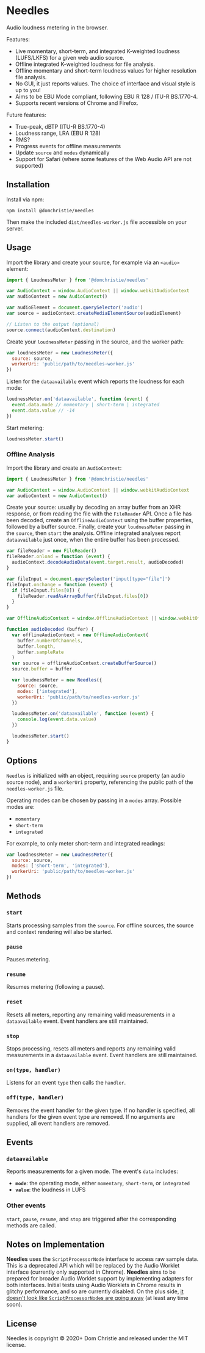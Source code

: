 # Needles
Audio loudness metering in the browser.

Features:
- Live momentary, short-term, and integrated K-weighted loudness (LUFS/LKFS) for a given web audio source.
- Offline integrated K-weighted loudness for file analysis.
- Offline momentary and short-term loudness values for higher resolution file analysis.
- No GUI, it just reports values. The choice of interface and visual style is up to you!
- Aims to be EBU Mode compliant, following EBU R 128 / ITU-R BS.1770-4.
- Supports recent versions of Chrome and Firefox.

Future features:
- True-peak, dBTP (ITU-R BS.1770-4)
- Loudness range, LRA (EBU R 128)
- RMS?
- Progress events for offline measurements
- Update `source` and `modes` dynamically
- Support for Safari (where some features of the Web Audio API are not supported)

## Installation

Install via npm:
```
npm install @domchristie/needles
```
Then make the included `dist/needles-worker.js` file accessible on your server.

## Usage

Import the library and create your source, for example via an `<audio>` element:

```js
import { LoudnessMeter } from '@domchristie/needles'

var AudioContext = window.AudioContext || window.webkitAudioContext
var audioContext = new AudioContext()

var audioElement = document.querySelector('audio')
var source = audioContext.createMediaElementSource(audioElement)

// Listen to the output (optional)
source.connect(audioContext.destination)
```

Create your `loudnessMeter` passing in the source, and the worker path:

```js
var loudnessMeter = new LoudnessMeter({
  source: source,
  workerUri: 'public/path/to/needles-worker.js'
})
```

Listen for the `dataavailable` event which reports the loudness for each mode:

```js
loudnessMeter.on('dataavailable', function (event) {
  event.data.mode // momentary | short-term | integrated
  event.data.value // -14
})
```

Start metering:

```js
loudnessMeter.start()
```

### Offline Analysis

Import the library and create an `AudioContext`:

```js
import { LoudnessMeter } from '@domchristie/needles'

var AudioContext = window.AudioContext || window.webkitAudioContext
var audioContext = new AudioContext()
```

Create your source: usually by decoding an array buffer from an XHR response, or from reading the file with the `FileReader` API. Once a file has been decoded, create an `OfflineAudioContext` using the buffer properties, followed by a buffer source. Finally, create your `loudnessMeter` passing in the `source`, then `start` the analysis. Offline integrated analyses report `dataavailable` just once, when the entire buffer has been processed.

```js
var fileReader = new FileReader()
fileReader.onload = function (event) {
  audioContext.decodeAudioData(event.target.result, audioDecoded)
}

var fileInput = document.querySelector('input[type="file"]')
fileInput.onchange = function (event) {
  if (fileInput.files[0]) {
    fileReader.readAsArrayBuffer(fileInput.files[0])
  }
}

var OfflineAudioContext = window.OfflineAudioContext || window.webkitOfflineAudioContext

function audioDecoded (buffer) {
  var offlineAudioContext = new OfflineAudioContext(
    buffer.numberOfChannels,
    buffer.length,
    buffer.sampleRate
  )
  var source = offlineAudioContext.createBufferSource()
  source.buffer = buffer

  var loudnessMeter = new Needles({
    source: source,
    modes: ['integrated'],
    workerUri: 'public/path/to/needles-worker.js'
  })

  loudnessMeter.on('dataavailable', function (event) {
    console.log(event.data.value)
  })

  loudnessMeter.start()
}
```

## Options
`Needles` is initialized with an object, requiring `source` property (an audio source node), and a `workerUri` property, referencing the public path of the `needles-worker.js` file.

Operating modes can be chosen by passing in a `modes` array. Possible modes are:

- `momentary`
- `short-term`
- `integrated`

For example, to only meter short-term and integrated readings:

```js
var loudnessMeter = new LoudnessMeter({
  source: source,
  modes: ['short-term', 'integrated'],
  workerUri: 'public/path/to/needles-worker.js'
})
```

## Methods

### `start`
Starts processing samples from the `source`. For offline sources, the source and context rendering will also be started.

### `pause`
Pauses metering.

### `resume`
Resumes metering (following a pause).

### `reset`
Resets all meters, reporting any remaining valid measurements in a `dataavailable` event. Event handlers are still maintained.

### `stop`
Stops processing, resets all meters and reports any remaining valid measurements in a `dataavailable` event. Event handlers are still maintained.

### `on(type, handler)`
Listens for an event `type` then calls the `handler`.

### `off(type, handler)`
Removes the event handler for the given type. If no handler is specified, all handlers for the given event type are removed. If no arguments are supplied, all event handlers are removed.

## Events

### `dataavailable`
Reports measurements for a given mode. The event's `data` includes:
- **`mode`**: the operating mode, either `momentary`, `short-term`, or `integrated`
- **`value`**: the loudness in LUFS

### Other events
`start`, `pause`, `resume`, and `stop` are triggered after the corresponding methods are called.

## Notes on Implementation
**Needles** uses the `ScriptProcessorNode` interface to access raw sample data. This is a deprecated API which will be replaced by the Audio Worklet interface (currently only supported in Chrome). **Needles** aims to be prepared for broader Audio Worklet support by implementing adapters for both interfaces. Initial tests using Audio Worklets in Chrome results in glitchy performance, and so are currently disabled. On the plus side, [it doesn't look like `ScriptProcessorNode`s are going away](https://youtu.be/g1L4O1smMC0?t=928) (at least any time soon).

## License
Needles is copyright © 2020+ Dom Christie and released under the MIT license.

